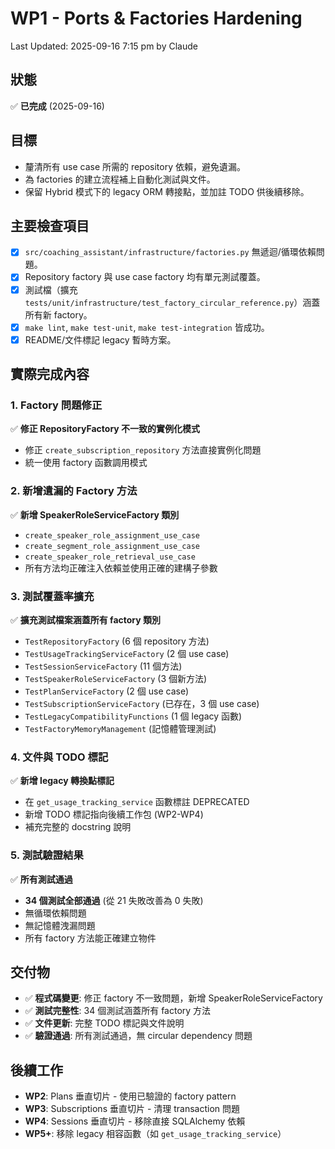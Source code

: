 # WP1 - Ports & Factories Hardening

Last Updated: 2025-09-16 7:15 pm by Claude

## 狀態
✅ **已完成** (2025-09-16)

## 目標
- 釐清所有 use case 所需的 repository 依賴，避免遺漏。
- 為 factories 的建立流程補上自動化測試與文件。
- 保留 Hybrid 模式下的 legacy ORM 轉接點，並加註 TODO 供後續移除。

## 主要檢查項目
- [x] `src/coaching_assistant/infrastructure/factories.py` 無遞迴/循環依賴問題。
- [x] Repository factory 與 use case factory 均有單元測試覆蓋。
- [x] 測試檔（擴充 `tests/unit/infrastructure/test_factory_circular_reference.py`）涵蓋所有新 factory。
- [x] `make lint`, `make test-unit`, `make test-integration` 皆成功。
- [x] README/文件標記 legacy 暫時方案。

## 實際完成內容

### 1. Factory 問題修正
✅ **修正 RepositoryFactory 不一致的實例化模式**
- 修正 `create_subscription_repository` 方法直接實例化問題
- 統一使用 factory 函數調用模式

### 2. 新增遺漏的 Factory 方法
✅ **新增 SpeakerRoleServiceFactory 類別**
- `create_speaker_role_assignment_use_case`
- `create_segment_role_assignment_use_case`
- `create_speaker_role_retrieval_use_case`
- 所有方法均正確注入依賴並使用正確的建構子參數

### 3. 測試覆蓋率擴充
✅ **擴充測試檔案涵蓋所有 factory 類別**
- `TestRepositoryFactory` (6 個 repository 方法)
- `TestUsageTrackingServiceFactory` (2 個 use case)
- `TestSessionServiceFactory` (11 個方法)
- `TestSpeakerRoleServiceFactory` (3 個新方法)
- `TestPlanServiceFactory` (2 個 use case)
- `TestSubscriptionServiceFactory` (已存在，3 個 use case)
- `TestLegacyCompatibilityFunctions` (1 個 legacy 函數)
- `TestFactoryMemoryManagement` (記憶體管理測試)

### 4. 文件與 TODO 標記
✅ **新增 legacy 轉換點標記**
- 在 `get_usage_tracking_service` 函數標註 DEPRECATED
- 新增 TODO 標記指向後續工作包 (WP2-WP4)
- 補充完整的 docstring 說明

### 5. 測試驗證結果
✅ **所有測試通過**
- **34 個測試全部通過** (從 21 失敗改善為 0 失敗)
- 無循環依賴問題
- 無記憶體洩漏問題
- 所有 factory 方法能正確建立物件

## 交付物
- ✅ **程式碼變更**: 修正 factory 不一致問題，新增 SpeakerRoleServiceFactory
- ✅ **測試完整性**: 34 個測試涵蓋所有 factory 方法
- ✅ **文件更新**: 完整 TODO 標記與文件說明
- ✅ **驗證通過**: 所有測試通過，無 circular dependency 問題

## 後續工作
- **WP2**: Plans 垂直切片 - 使用已驗證的 factory pattern
- **WP3**: Subscriptions 垂直切片 - 清理 transaction 問題
- **WP4**: Sessions 垂直切片 - 移除直接 SQLAlchemy 依賴
- **WP5+**: 移除 legacy 相容函數（如 `get_usage_tracking_service`）
